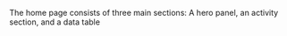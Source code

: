 
The home page consists of three main sections: A hero panel, an activity section, and a data table

